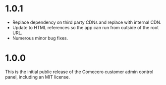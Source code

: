 ﻿<a name="1.0.1"></a>
# 1.0.1

- Replace dependency on third party CDNs and replace with internal CDN.
- Update to HTML references so the app can run from outside of the root URL.
- Numerous minor bug fixes.

<a name="1.0.0"></a>
# 1.0.0

This is the initial public release of the Comecero customer admin control panel, including an MIT license.